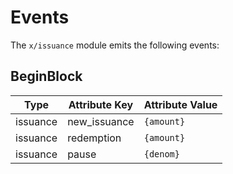 <!--
order: 4
-->

# Events

The `x/issuance` module emits the following events:

## BeginBlock

| Type                 | Attribute Key       | Attribute Value |
|----------------------|---------------------|-----------------|
| issuance             | new_issuance        | `{amount}`      |
| issuance             | redemption          | `{amount}`      |
| issuance             | pause               | `{denom}`       |
